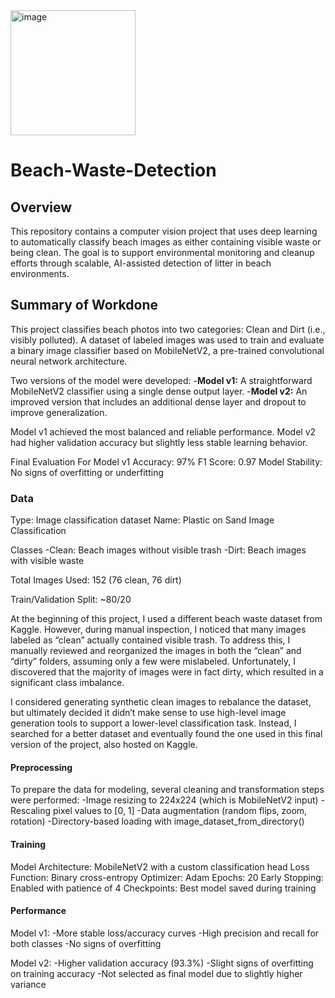 <img width="200" height="200" alt="image" src="https://github.com/user-attachments/assets/0584c25c-6ea3-4dca-9a76-715171876dd8" />

# Beach-Waste-Detection

## Overview
This repository contains a computer vision project that uses deep learning to automatically classify beach images as either containing visible waste or being clean. The goal is to support environmental monitoring and cleanup efforts through scalable, AI-assisted detection of litter in beach environments.

## Summary of Workdone
This project classifies beach photos into two categories: Clean and Dirt (i.e., visibly polluted). A dataset of labeled images was used to train and evaluate a binary image classifier based on MobileNetV2, a pre-trained convolutional neural network architecture.

Two versions of the model were developed:
 -**Model v1:** A straightforward MobileNetV2 classifier using a single dense output layer.
 -**Model v2:** An improved version that includes an additional dense layer and dropout to improve generalization.

Model v1 achieved the most balanced and reliable performance. Model v2 had higher validation accuracy but slightly less stable learning behavior.

Final Evaluation For Model v1
Accuracy: 97%
F1 Score: 0.97
Model Stability: No signs of overfitting or underfitting

### Data
Type: Image classification dataset
Name: Plastic on Sand Image Classification

Classes
  -Clean: Beach images without visible trash
  -Dirt: Beach images with visible waste

Total Images Used: 152 (76 clean, 76 dirt)

Train/Validation Split: ~80/20

At the beginning of this project, I used a different beach waste dataset from Kaggle. However, during manual inspection, I noticed that many images labeled as “clean” actually contained visible trash. To address this, I manually reviewed and reorganized the images in both the “clean” and “dirty” folders, assuming only a few were mislabeled. Unfortunately, I discovered that the majority of images were in fact dirty, which resulted in a significant class imbalance.

I considered generating synthetic clean images to rebalance the dataset, but ultimately decided it didn’t make sense to use high-level image generation tools to support a lower-level classification task. Instead, I searched for a better dataset and eventually found the one used in this final version of the project, also hosted on Kaggle.

#### Preprocessing
To prepare the data for modeling, several cleaning and transformation steps were performed: 
  -Image resizing to 224x224 (which is MobileNetV2 input)
  -Rescaling pixel values to [0, 1]
  -Data augmentation (random flips, zoom, rotation)
  -Directory-based loading with image_dataset_from_directory()

#### Training
Model Architecture: MobileNetV2  with a custom classification head
Loss Function: Binary cross-entropy
Optimizer: Adam
Epochs: 20
Early Stopping: Enabled with patience of 4
Checkpoints: Best model saved during training

#### Performance

Model v1:
  -More stable loss/accuracy curves
  -High precision and recall for both classes
  -No signs of overfitting

Model v2:
  -Higher validation accuracy (93.3%)
  -Slight signs of overfitting on training accuracy
  -Not selected as final model due to slightly higher variance















  
